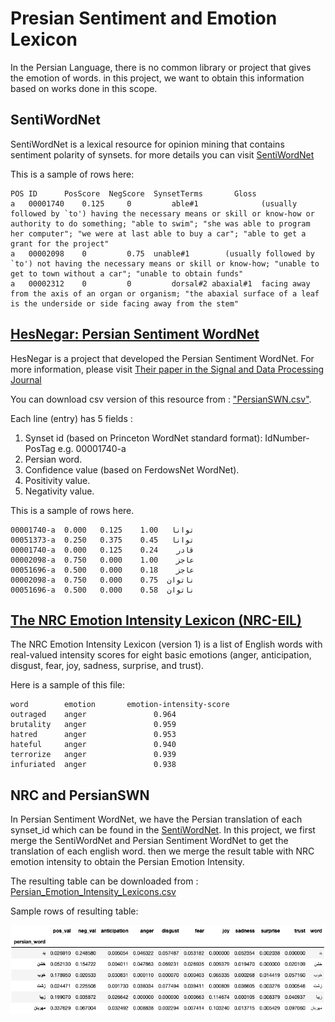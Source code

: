 # Presian Sentiment and Emotion Lexicon
In the Persian Language, there is no common library or project that gives the emotion of words. in this project, we want to obtain this information based on works done in this scope.

## SentiWordNet
SentiWordNet is a lexical resource for opinion mining that contains sentiment polarity of synsets. for more details you can visit [SentiWordNet](https://github.com/aesuli/SentiWordNet) 

This is a sample of rows here:
````
POS	ID	    PosScore  NegScore  SynsetTerms	      Gloss
a	00001740    0.125     0	        able#1	            (usually followed by `to') having the necessary means or skill or know-how or authority to do something; "able to swim"; "she was able to program her computer"; "we were at last able to buy a car"; "able to get a grant for the project"
a	00002098    0         0.75	unable#1	    (usually followed by `to') not having the necessary means or skill or know-how; "unable to get to town without a car"; "unable to obtain funds"
a	00002312    0         0	        dorsal#2 abaxial#1  facing away from the axis of an organ or organism; "the abaxial surface of a leaf is the underside or side facing away from the stem"

````

## [HesNegar: Persian Sentiment WordNet](https://github.com/Text-Mining/Persian-Sentiment-Resources)
HesNegar is a project that developed the Persian Sentiment WordNet. For more information, please visit [Their paper in the Signal and Data Processing Journal](http://jsdp.rcisp.ac.ir/article-1-554-en.html)

You can download csv version of this resource from : ["PersianSWN.csv"](https://github.com/Text-Mining/Persian-Sentiment-Resources/blob/master/PersianSWN.csv).

Each line (entry) has 5 fields :

  1.  Synset id (based on Princeton WordNet standard format): IdNumber-PosTag e.g. 00001740-a
  2.  Persian word.
  3.  Confidence value (based on FerdowsNet WordNet).
  4.  Positivity value.
  5.  Negativity value.

This is a sample of rows here.
````
00001740-a	توانا	1.00	0.125	0.000
00051373-a	توانا	0.45	0.375	0.250
00001740-a	قادر	0.24	0.125	0.000
00002098-a	عاجز	1.00	0.000	0.750
00051696-a	عاجز	0.18	0.000	0.500
00002098-a	ناتوان	0.75	0.000	0.750
00051696-a	ناتوان	0.58	0.000	0.500
````

## [The NRC Emotion Intensity Lexicon (NRC-EIL)](http://www.saifmohammad.com/WebPages/AffectIntensity.htm)
The NRC Emotion Intensity Lexicon (version 1) is a list of English words with real-valued intensity scores for eight basic emotions (anger, anticipation, disgust, fear, joy, sadness, surprise, and trust).

Here is a sample of this file:
````
word        emotion       emotion-intensity-score
outraged    anger               0.964
brutality   anger               0.959
hatred      anger               0.953
hateful     anger               0.940
terrorize   anger               0.939
infuriated  anger               0.938
````

## NRC and PersianSWN

In Persian Sentiment WordNet, we have the Persian translation of each synset_id which can be found in the [SentiWordNet](https://github.com/aesuli/SentiWordNet).
In this project, we first merge the SentiWordNet and Persian Sentiment WordNet to get the translation of each english word.
then we merge the result table with NRC emotion intensity to obtain the Persian Emotion Intensity.

The resulting table can be downloaded from : [Persian_Emotion_Intensity_Lexicons.csv](https://github.com/Reyhan96/Presian-Emotion-Intensity-Lexicon/blob/main/Persian_Emotion_Intensity_Lexicons.csv)

Sample rows of resulting table:

![Persian Emotion Intensity Lexicon](https://github.com/Reyhan96/NRC-SWN-Presian-Lexicon/blob/main/Persian%20emotion%20intensity%20lexicons.png)


